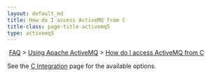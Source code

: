 ```yaml
---
layout: default_md
title: How do I access ActiveMQ from C 
title-class: page-title-activemq5
type: activemq5
---
```


 [FAQ](faq) > [Using Apache ActiveMQ](using-apache-activemq) > [How do I access ActiveMQ from C](how-do-i-access-activemq-from-c)


See the [C Integration](c-integration) page for the available options.

